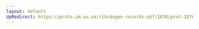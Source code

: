 ```yaml
---
layout: default
UpRedirect: https://pruto.im.uu.se/riksdagen-records-pdf/1876/prot-1876--ak--019.pdf
---
```

